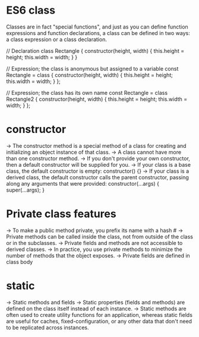 # ES6 class
Classes are in fact "special functions", and just as you can define function expressions and function declarations, a class can be defined in two ways: a class expression or a class declaration.

// Declaration
class Rectangle {
  constructor(height, width) {
    this.height = height;
    this.width = width;
  }
}

// Expression; the class is anonymous but assigned to a variable
const Rectangle = class {
  constructor(height, width) {
    this.height = height;
    this.width = width;
  }
};

// Expression; the class has its own name
const Rectangle = class Rectangle2 {
  constructor(height, width) {
    this.height = height;
    this.width = width;
  }
};

# constructor
-> The constructor method is a special method of a class for creating and initializing an object instance of that class.
-> A class cannot have more than one constructor method.
-> If you don't provide your own constructor, then a default constructor will be supplied for you.
-> If your class is a base class, the default constructor is empty: constructor() {}
-> If your class is a derived class, the default constructor calls the parent constructor, passing along any arguments that were provided:
    constructor(...args) {
        super(...args);
    }

# Private class features
-> To make a public method private, you prefix its name with a hash #
-> Private methods can be called inside the class, not from outside of the class or in the subclasses.
-> Private fields and methods are not accessible to derived classes.
-> In practice, you use private methods to minimize the number of methods that the object exposes.
-> Private fields are defined in class body


# static 
-> Static methods and fields
-> Static properties (fields and methods) are defined on the class itself instead of each instance. 
-> Static methods are often used to create utility functions for an application, 
  whereas static fields are useful for caches, fixed-configuration, or any other data that don't need to be replicated across instances.